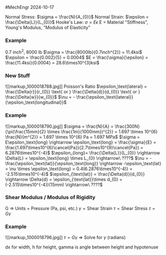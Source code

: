 #MechEngr 2024-10-17

Normal Stress: $\sigma = \frac{N}{A_{0}}$
Normal Strain: $\epsilon = \frac{\Delta{L}}{L_{0}}$
Hooke's Law: $\sigma = E \epsilon$
E = Material "Stiffness", Young's Modulus, "Modulus of Elasticity"

### Example
0.7 inch$^{2}$, 8000 lb
$\sigma = \frac{8000lb}{0.7inch^{2}} = 11.4ksi$
$\epsilon = \frac{0.002}{5} = 0.0004$
$E = \frac{\sigma}{\epsilon} = \frac{11.4ksi}{0.0004} = 28.6\times10^{3}ksi$

### New Stuff
![[markup_1000018788.jpg]]
Poisson's Ratio
$\epsilon_\text{lateral} = \frac{\Delta{r}}{r_{0}} \text{ or } \frac{\Delta{d}}{d_{0}} \text{ or } \frac{\Delta{w}}{w_{0}}$
$\nu = - \frac{\epsilon_\text{lateral}}{\epsilon_\text{longitudinal}}$

### Example
![[markup_1000018790.jpg]]
$\sigma = \frac{N}{A} = \frac{300N}{\pi(\frac{15mm}{2} \times \frac{1m}{1000mm})^{2}} = 1.697 \times 10^{6} \frac{N}{m^{2}} = 1.697 \times 10^{6} Pa = 1.697 MPa$
$\sigma = E\epsilon_\text{long} \rightarrow \epsilon_\text{long} = \frac{\sigma}{E} = \frac{1.697\times10^{6}\cancel{Pa}}{2.7\times10^{9}\cancel{Pa}} = 6.2876\times10^{-4}$
$\epsilon_{long}= \frac{\Delta{L}}{L_{0}} \rightarrow \Delta{L} = \epsilon_\text{long} \times L_{0} \rightarrow\ ????$
$\nu = - \frac{\epsilon_\text{lat}}{\epsilon_\text{long}} \rightarrow -\epsilon_\text{lat} = \nu \times \epsilon_\text{long} = 0.4(6.2876\times10^{-4)} = -2.515\times10^{-4}$
$\epsilon_{\text{lat}} = \frac{\Delta{d}}{d_{0}} \rightarrow \Delta{d} = \epsilon_{\text{lat}}\times d_{0} = (-2.515\times10^{-4})(15mm) \rightarrow\ ????$

### Shear Modulus / Modulus of Rigidity
G => Units = Pressure (Pa, psi, etc.)
$\gamma = \text{Shear Strain}$
$\tau = \text{Shear Stress}$
$\tau = G \gamma$

### Example
![[markup_1000018796.jpg]]
$\tau = G \gamma$ => Solve for $\gamma$ (radians)

dx for width, h for height, gamma is angle between height and hypotenuse